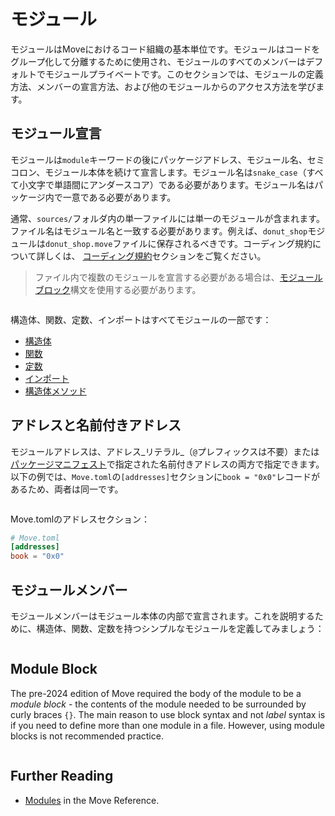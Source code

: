 # モジュール

<!--

Chapter: Base Syntax
Goal: Introduce module keyword.
Notes:
    - modules are the base unit of code organization
    - module members are private by default
    - types internal to the module have special access rules
    - only module can pack and unpack its types

 -->

モジュールはMoveにおけるコード組織の基本単位です。モジュールはコードをグループ化して分離するために使用され、モジュールのすべてのメンバーはデフォルトでモジュールプライベートです。このセクションでは、モジュールの定義方法、メンバーの宣言方法、および他のモジュールからのアクセス方法を学びます。

## モジュール宣言

モジュールは`module`キーワードの後にパッケージアドレス、モジュール名、セミコロン、モジュール本体を続けて宣言します。モジュール名は`snake_case`（すべて小文字で単語間にアンダースコア）である必要があります。モジュール名はパッケージ内で一意である必要があります。

通常、`sources/`フォルダ内の単一ファイルには単一のモジュールが含まれます。ファイル名はモジュール名と一致する必要があります。例えば、`donut_shop`モジュールは`donut_shop.move`ファイルに保存されるべきです。コーディング規約について詳しくは、
[コーディング規約](./../guides/code-quality-checklist)セクションをご覧ください。

> ファイル内で複数のモジュールを宣言する必要がある場合は、[モジュールブロック](#module-block)構文を使用する必要があります。

```move file=packages/samples/sources/move-basics/module-label.move anchor=module

```

構造体、関数、定数、インポートはすべてモジュールの一部です：

- [構造体](./struct)
- [関数](./function)
- [定数](./constants)
- [インポート](./importing-modules)
- [構造体メソッド](./struct-methods)

## アドレスと名前付きアドレス

モジュールアドレスは、アドレス_リテラル_（`@`プレフィックスは不要）または[パッケージマニフェスト](./../concepts/manifest)で指定された名前付きアドレスの両方で指定できます。以下の例では、`Move.toml`の`[addresses]`セクションに`book = "0x0"`レコードがあるため、両者は同一です。

```move file=packages/samples/sources/move-basics/module.move anchor=address_literal

```

Move.tomlのアドレスセクション：

```toml
# Move.toml
[addresses]
book = "0x0"
```

## モジュールメンバー

モジュールメンバーはモジュール本体の内部で宣言されます。これを説明するために、構造体、関数、定数を持つシンプルなモジュールを定義してみましょう：

```move file=packages/samples/sources/move-basics/module-members.move anchor=members

```

## Module Block

The pre-2024 edition of Move required the body of the module to be a _module block_ - the contents
of the module needed to be surrounded by curly braces `{}`. The main reason to use block syntax and
not _label_ syntax is if you need to define more than one module in a file. However, using module
blocks is not recommended practice.

```move file=packages/samples/sources/move-basics/module.move anchor=members

```

## Further Reading

- [Modules](./../../reference/modules) in the Move Reference.

